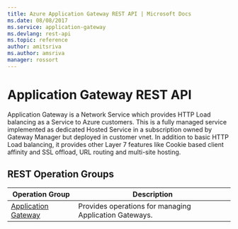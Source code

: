 ```yaml
---
title: Azure Application Gateway REST API | Microsoft Docs
ms.date: 08/08/2017
ms.service: application-gateway
ms.devlang: rest-api
ms.topic: reference
author: amitsriva
ms.author: amsriva
manager: rossort
---
```


# Application Gateway REST API

Application Gateway is a Network Service which provides HTTP Load balancing as a Service to Azure customers. This is a fully managed service implemented as dedicated Hosted Service in a subscription owned by Gateway Manager but deployed in customer vnet. In addition to basic HTTP Load balancing, it provides other Layer 7 features like Cookie based client affinity and SSL offload, URL routing and multi-site hosting.

## REST Operation Groups

|Operation Group|Description|
|---|---|
|[Application Gateway](~/docs-ref-autogen/application-gateway/applicationgateways.json) |Provides operations for managing Application Gateways.|
